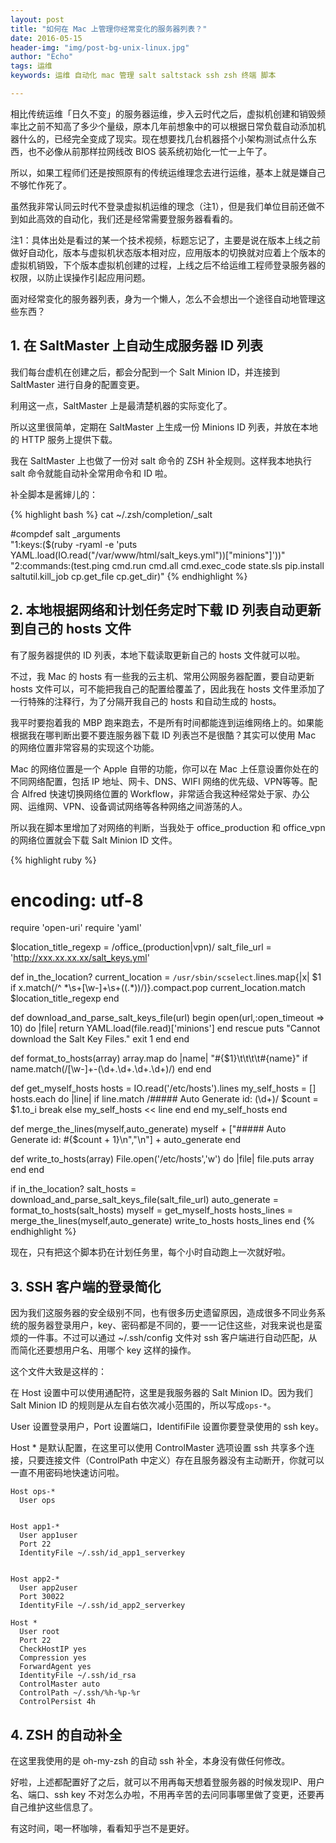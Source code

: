 ```yaml
---
layout: post
title: "如何在 Mac 上管理你经常变化的服务器列表？"
date: 2016-05-15
header-img: "img/post-bg-unix-linux.jpg"
author: "Echo"
tags: 运维
keywords: 运维 自动化 mac 管理 salt saltstack ssh zsh 终端 脚本

---
```


相比传统运维「日久不变」的服务器运维，步入云时代之后，虚拟机创建和销毁频率比之前不知高了多少个量级，原本几年前想象中的可以根据日常负载自动添加机器什么的，已经完全变成了现实。现在想要找几台机器搭个小架构测试点什么东西，也不必像从前那样拉网线改 BIOS 装系统初始化一忙一上午了。

所以，如果工程师们还是按照原有的传统运维理念去进行运维，基本上就是嫌自己不够忙作死了。

虽然我非常认同云时代不登录虚拟机运维的理念（注1），但是我们单位目前还做不到如此高效的自动化，我们还是经常需要登服务器看看的。

注1：具体出处是看过的某一个技术视频，标题忘记了，主要是说在版本上线之前做好自动化，版本与虚拟机状态版本相对应，应用版本的切换就对应着上个版本的虚拟机销毁，下个版本虚拟机创建的过程，上线之后不给运维工程师登录服务器的权限，以防止误操作引起应用问题。

面对经常变化的服务器列表，身为一个懒人，怎么不会想出一个途径自动地管理这些东西？

## 1. 在 SaltMaster 上自动生成服务器 ID 列表

我们每台虚机在创建之后，都会分配到一个 Salt Minion ID，并连接到 SaltMaster 进行自身的配置变更。

利用这一点，SaltMaster 上是最清楚机器的实际变化了。

所以这里很简单，定期在 SaltMaster 上生成一份 Minions ID 列表，并放在本地的 HTTP 服务上提供下载。

我在 SaltMaster 上也做了一份对 salt 命令的 ZSH 补全规则。这样我本地执行 salt 命令就能自动补全常用命令和 ID 啦。

补全脚本是酱婶儿的：


{% highlight bash %}
 cat ~/.zsh/completion/_salt

#compdef salt
_arguments  \
  "1:keys:($(ruby -ryaml -e 'puts YAML.load(IO.read("/var/www/html/salt_keys.yml"))["minions"]'))"   \
  "2:commands:(test.ping cmd.run cmd.all cmd.exec_code state.sls pip.install saltutil.kill_job cp.get_file cp.get_dir)"
{% endhighlight %}

## 2. 本地根据网络和计划任务定时下载 ID 列表自动更新到自己的 hosts 文件

有了服务器提供的 ID 列表，本地下载读取更新自己的 hosts 文件就可以啦。

不过，我 Mac 的 hosts 有一些我的云主机、常用公网服务器配置，要自动更新 hosts 文件可以，可不能把我自己的配置给覆盖了，因此我在 hosts 文件里添加了一行特殊的注释行，为了分隔开我自己的 hosts 和自动生成的 hosts。

我平时要抱着我的 MBP 跑来跑去，不是所有时间都能连到运维网络上的。如果能根据我在哪判断出要不要连服务器下载 ID 列表岂不是很酷？其实可以使用 Mac 的网络位置非常容易的实现这个功能。

Mac 的网络位置是一个 Apple 自带的功能，你可以在 Mac 上任意设置你处在的不同网络配置，包括 IP 地址、网卡、DNS、WIFI 网络的优先级、VPN等等。配合 Alfred 快速切换网络位置的 Workflow，非常适合我这种经常处于家、办公网、运维网、VPN、设备调试网络等各种网络之间游荡的人。

所以我在脚本里增加了对网络的判断，当我处于 office_production 和 office_vpn 的网络位置就会下载 Salt Minion ID 文件。


{% highlight ruby %}
# encoding: utf-8

require 'open-uri'
require 'yaml'

$location_title_regexp = /office_(production|vpn)/
salt_file_url = 'http://xxx.xx.xx.xx/salt_keys.yml'

def in_the_location?
  current_location = `/usr/sbin/scselect`.lines.map{|x| $1 if x.match(/^ \*\s+[\w\-]+\s+\((.*)\)/)}.compact.pop
  current_location.match $location_title_regexp
end

def download_and_parse_salt_keys_file(url)
  begin
    open(url,:open_timeout => 10) do |file|
      return YAML.load(file.read)['minions']
    end
  rescue
    puts "Cannot download the Salt Key Files."
    exit 1
  end
end

def format_to_hosts(array)
  array.map do |name|
    "#{$1}\t\t\t\t#{name}" if name.match(/[\w\-]+\-(\d+\.\d+\.\d+\.\d+)/)
  end
end

def get_myself_hosts
  hosts = IO.read('/etc/hosts').lines
  my_self_hosts = []
  hosts.each do |line|
    if line.match /##### Auto Generate id: (\d+)/
      $count = $1.to_i
      break
    else
      my_self_hosts << line
    end
  end
  my_self_hosts
end

def merge_the_lines(myself,auto_generate)
  myself + ["##### Auto Generate id: #{$count + 1}\n","\n"] + auto_generate
end

def write_to_hosts(array)
  File.open('/etc/hosts','w') do |file|
    file.puts array
  end
end

if in_the_location?
  salt_hosts = download_and_parse_salt_keys_file(salt_file_url)
  auto_generate = format_to_hosts(salt_hosts)
  myself = get_myself_hosts
  hosts_lines = merge_the_lines(myself,auto_generate)
  write_to_hosts hosts_lines
end
{% endhighlight %}

现在，只有把这个脚本扔在计划任务里，每个小时自动跑上一次就好啦。

## 3. SSH 客户端的登录简化

因为我们这服务器的安全级别不同，也有很多历史遗留原因，造成很多不同业务系统的服务器登录用户，key、密码都是不同的，要一一记住这些，对我来说也是蛮烦的一件事。不过可以通过 ~/.ssh/config 文件对 ssh 客户端进行自动匹配，从而简化还要想用户名、用哪个 key 这样的操作。

这个文件大致是这样的：

在 Host 设置中可以使用通配符，这里是我服务器的 Salt Minion ID。因为我们 Salt Minion ID 的规则是从左自右依次减小范围的，所以写成`ops-*`。

User 设置登录用户，Port 设置端口，IdentifiFile 设置你要登录使用的 ssh key。

Host * 是默认配置，在这里可以使用 ControlMaster 选项设置 ssh 共享多个连接，只要连接文件（ControlPath 中定义）存在且服务器没有主动断开，你就可以一直不用密码地快速访问啦。


```
Host ops-*
  User ops


Host app1-*
  User app1user
  Port 22
  IdentityFile ~/.ssh/id_app1_serverkey


Host app2-*
  User app2user
  Port 30022
  IdentityFile ~/.ssh/id_app2_serverkey

Host *
  User root
  Port 22
  CheckHostIP yes
  Compression yes
  ForwardAgent yes
  IdentityFile ~/.ssh/id_rsa
  ControlMaster auto
  ControlPath ~/.ssh/%h-%p-%r
  ControlPersist 4h
```

## 4. ZSH 的自动补全

在这里我使用的是 oh-my-zsh 的自动 ssh 补全，本身没有做任何修改。


好啦，上述都配置好了之后，就可以不用再每天想着登服务器的时候发现IP、用户名、端口、ssh key 不对怎么办啦，不用再辛苦的去问同事哪里做了变更，还要再自己维护这些信息了。

有这时间，喝一杯咖啡，看看知乎岂不是更好。




